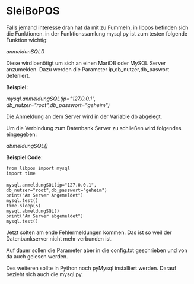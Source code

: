 <h1 xmlns="http://www.w3.org/1999/html">SleiBoPOS </h1>

<p>Falls jemand interesse dran hat da mit zu Fummeln, in libpos befinden sich die Funktionen.
in der Funktionssamlung mysql.py ist zum testen folgende Funktion wichtig:</p>
<p><i>anmeldunSQL()</i></p>
<p>Diese wird benötigt um sich an einen MariDB oder MySQL Server 
anzumelden. Dazu werden die Parameter ip,db_nutzer,db_paswort defeniert.</p>
<p><b>Beispiel:</b></p>
<p><i>mysql.anmeldungSQL(ip="127.0.0.1", db_nutzer="root",db_passwort="geheim")</i></p>
<p>Die Anmeldung an dem Server wird in der Variable <style="color:red">db</style> abgelegt.</p>
<p>Um die Verbindung zum Datenbank Server zu schließen wird folgendes eingegeben:</p>
<p><i>abmeldungSQL()</i></p>
<p><b>Beispiel Code:</b></p>
<code>from libpos import mysql</code><br>
<code>import time</code><br>
<br>
<code>mysql.anmeldungSQL(ip="127.0.0.1", db_nutzer="root",db_passwort="geheim")</code><br>
<code>print("Am Server Angemeldet")</code><br>
<code>mysql.test()</code><br>
<code>time.sleep(5)</code><br>
<code>mysql.abmeldungSQL()</code><br>
<code>print("Am Server abgemeldet")</code><br>
<code>mysql.test()</code>
<p>Jetzt solten am ende Fehlermeldungen kommen. Das ist so weil der Datenbankserver nicht mehr verbunden ist.</p>
<p> Auf dauer sollen die Parameter aber in die config.txt geschrieben und von da auch gelesen werden. </p>
<p> Des weiteren sollte in Python noch pyMysql installiert werden. Darauf bezieht sich auch die mysql.py.</p>
 
      












